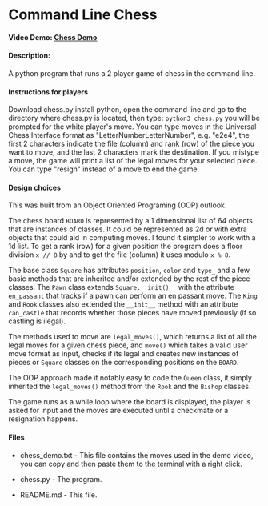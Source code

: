 # Command Line Chess
#### Video Demo:  [Chess Demo](https://www.youtube.com/watch?v=As9JWDEAN3Q)
#### Description:

A python program that runs a 2 player game of chess in the command line.

#### Instructions for players

Download chess.py install python, open the command line and go to the directory where chess.py is located, then type:
`python3 chess.py`
you will be prompted for the white player's move. You can type moves in the Universal Chess Interface format as "LetterNumberLetterNumber", e.g. "e2e4", the first 2 characters indicate the file (column) and rank (row) of the piece you want to move, and the last 2 characters mark the destination. If you mistype a move, the game will print a list of the legal moves for your selected piece. You can type "resign" instead of a move to end the game.

#### Design choices

This was built from an Object Oriented Programing (OOP) outlook.

The chess board `BOARD` is represented by a 1 dimensional list of 64 objects that are instances of classes. It could be represented as 2d or with extra objects that could aid in computing moves. I found it simpler to work with a 1d list. To get a rank (row) for a given position the program does a floor division `x // 8` by and to get the file (column) it uses modulo `x % 8`.

The base class `Square` has attributes `position`, `color` and `type_` and a few basic methods that are inherited and/or extended by the rest of the piece classes.
The `Pawn` class extends `Square.__init()__` with the attribute `en_passant` that tracks if a pawn can perform an en passant move. The `King` and `Rook` classes also extended the `__init__` method with an attribute `can_castle` that records whether those pieces have moved previously (if so castling is ilegal).

 The methods used to move are `legal_moves()`, which returns a list of all the legal moves for a given chess piece, and `move()` which takes a valid user move format as input, checks if its legal and creates new instances of pieces or `Square` classes on the corresponding positions on the `BOARD`. 
 
 The OOP approach made it notably easy to code the `Queen` class, it simply inherited the `legal_moves()` method from the `Rook` and the `Bishop` classes.

 The game runs as a while loop where the board is displayed, the player is asked for input and the moves are executed until a checkmate or a resignation happens. 

 #### Files

* chess_demo.txt - This file contains the moves used in the demo video, you can copy and then paste them to the terminal with a right click.

* chess.py - The program.

* README.md - This file.